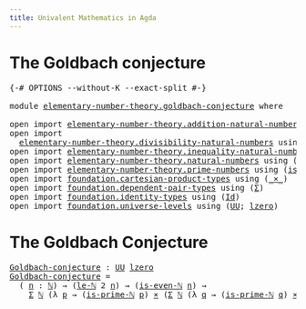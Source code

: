 ```yaml
---
title: Univalent Mathematics in Agda
---
```


# The Goldbach conjecture

<pre class="Agda"><a id="82" class="Symbol">{-#</a> <a id="86" class="Keyword">OPTIONS</a> <a id="94" class="Pragma">--without-K</a> <a id="106" class="Pragma">--exact-split</a> <a id="120" class="Symbol">#-}</a>

<a id="125" class="Keyword">module</a> <a id="132" href="elementary-number-theory.goldbach-conjecture.html" class="Module">elementary-number-theory.goldbach-conjecture</a> <a id="177" class="Keyword">where</a>

<a id="184" class="Keyword">open</a> <a id="189" class="Keyword">import</a> <a id="196" href="elementary-number-theory.addition-natural-numbers.html" class="Module">elementary-number-theory.addition-natural-numbers</a> <a id="246" class="Keyword">using</a> <a id="252" class="Symbol">(</a><a id="253" href="elementary-number-theory.addition-natural-numbers.html#988" class="Function">add-ℕ</a><a id="258" class="Symbol">)</a>
<a id="260" class="Keyword">open</a> <a id="265" class="Keyword">import</a>
  <a id="274" href="elementary-number-theory.divisibility-natural-numbers.html" class="Module">elementary-number-theory.divisibility-natural-numbers</a> <a id="328" class="Keyword">using</a> <a id="334" class="Symbol">(</a><a id="335" href="elementary-number-theory.divisibility-natural-numbers.html#2390" class="Function">is-even-ℕ</a><a id="344" class="Symbol">)</a>
<a id="346" class="Keyword">open</a> <a id="351" class="Keyword">import</a> <a id="358" href="elementary-number-theory.inequality-natural-numbers.html" class="Module">elementary-number-theory.inequality-natural-numbers</a> <a id="410" class="Keyword">using</a> <a id="416" class="Symbol">(</a><a id="417" href="elementary-number-theory.inequality-natural-numbers.html#7781" class="Function">le-ℕ</a><a id="421" class="Symbol">)</a>
<a id="423" class="Keyword">open</a> <a id="428" class="Keyword">import</a> <a id="435" href="elementary-number-theory.natural-numbers.html" class="Module">elementary-number-theory.natural-numbers</a> <a id="476" class="Keyword">using</a> <a id="482" class="Symbol">(</a><a id="483" href="elementary-number-theory.natural-numbers.html#1444" class="Datatype">ℕ</a><a id="484" class="Symbol">)</a>
<a id="486" class="Keyword">open</a> <a id="491" class="Keyword">import</a> <a id="498" href="elementary-number-theory.prime-numbers.html" class="Module">elementary-number-theory.prime-numbers</a> <a id="537" class="Keyword">using</a> <a id="543" class="Symbol">(</a><a id="544" href="elementary-number-theory.prime-numbers.html#1945" class="Function">is-prime-ℕ</a><a id="554" class="Symbol">)</a>
<a id="556" class="Keyword">open</a> <a id="561" class="Keyword">import</a> <a id="568" href="foundation.cartesian-product-types.html" class="Module">foundation.cartesian-product-types</a> <a id="603" class="Keyword">using</a> <a id="609" class="Symbol">(</a><a id="610" href="foundation-core.cartesian-product-types.html#577" class="Function Operator">_×_</a><a id="613" class="Symbol">)</a>
<a id="615" class="Keyword">open</a> <a id="620" class="Keyword">import</a> <a id="627" href="foundation.dependent-pair-types.html" class="Module">foundation.dependent-pair-types</a> <a id="659" class="Keyword">using</a> <a id="665" class="Symbol">(</a><a id="666" href="foundation-core.dependent-pair-types.html#502" class="Record">Σ</a><a id="667" class="Symbol">)</a>
<a id="669" class="Keyword">open</a> <a id="674" class="Keyword">import</a> <a id="681" href="foundation.identity-types.html" class="Module">foundation.identity-types</a> <a id="707" class="Keyword">using</a> <a id="713" class="Symbol">(</a><a id="714" href="foundation-core.identity-types.html#641" class="Datatype">Id</a><a id="716" class="Symbol">)</a>
<a id="718" class="Keyword">open</a> <a id="723" class="Keyword">import</a> <a id="730" href="foundation.universe-levels.html" class="Module">foundation.universe-levels</a> <a id="757" class="Keyword">using</a> <a id="763" class="Symbol">(</a><a id="764" href="foundation-core.universe-levels.html#222" class="Primitive">UU</a><a id="766" class="Symbol">;</a> <a id="768" href="Agda.Primitive.html#764" class="Primitive">lzero</a><a id="773" class="Symbol">)</a>
</pre>
# The Goldbach Conjecture

<pre class="Agda"><a id="Goldbach-conjecture"></a><a id="815" href="elementary-number-theory.goldbach-conjecture.html#815" class="Function">Goldbach-conjecture</a> <a id="835" class="Symbol">:</a> <a id="837" href="foundation-core.universe-levels.html#222" class="Primitive">UU</a> <a id="840" href="Agda.Primitive.html#764" class="Primitive">lzero</a>
<a id="846" href="elementary-number-theory.goldbach-conjecture.html#815" class="Function">Goldbach-conjecture</a> <a id="866" class="Symbol">=</a>
  <a id="870" class="Symbol">(</a> <a id="872" href="elementary-number-theory.goldbach-conjecture.html#872" class="Bound">n</a> <a id="874" class="Symbol">:</a> <a id="876" href="elementary-number-theory.natural-numbers.html#1444" class="Datatype">ℕ</a><a id="877" class="Symbol">)</a> <a id="879" class="Symbol">→</a> <a id="881" class="Symbol">(</a><a id="882" href="elementary-number-theory.inequality-natural-numbers.html#7781" class="Function">le-ℕ</a> <a id="887" class="Number">2</a> <a id="889" href="elementary-number-theory.goldbach-conjecture.html#872" class="Bound">n</a><a id="890" class="Symbol">)</a> <a id="892" class="Symbol">→</a> <a id="894" class="Symbol">(</a><a id="895" href="elementary-number-theory.divisibility-natural-numbers.html#2390" class="Function">is-even-ℕ</a> <a id="905" href="elementary-number-theory.goldbach-conjecture.html#872" class="Bound">n</a><a id="906" class="Symbol">)</a> <a id="908" class="Symbol">→</a>
    <a id="914" href="foundation-core.dependent-pair-types.html#502" class="Record">Σ</a> <a id="916" href="elementary-number-theory.natural-numbers.html#1444" class="Datatype">ℕ</a> <a id="918" class="Symbol">(λ</a> <a id="921" href="elementary-number-theory.goldbach-conjecture.html#921" class="Bound">p</a> <a id="923" class="Symbol">→</a> <a id="925" class="Symbol">(</a><a id="926" href="elementary-number-theory.prime-numbers.html#1945" class="Function">is-prime-ℕ</a> <a id="937" href="elementary-number-theory.goldbach-conjecture.html#921" class="Bound">p</a><a id="938" class="Symbol">)</a> <a id="940" href="foundation-core.cartesian-product-types.html#577" class="Function Operator">×</a> <a id="942" class="Symbol">(</a><a id="943" href="foundation-core.dependent-pair-types.html#502" class="Record">Σ</a> <a id="945" href="elementary-number-theory.natural-numbers.html#1444" class="Datatype">ℕ</a> <a id="947" class="Symbol">(λ</a> <a id="950" href="elementary-number-theory.goldbach-conjecture.html#950" class="Bound">q</a> <a id="952" class="Symbol">→</a> <a id="954" class="Symbol">(</a><a id="955" href="elementary-number-theory.prime-numbers.html#1945" class="Function">is-prime-ℕ</a> <a id="966" href="elementary-number-theory.goldbach-conjecture.html#950" class="Bound">q</a><a id="967" class="Symbol">)</a> <a id="969" href="foundation-core.cartesian-product-types.html#577" class="Function Operator">×</a> <a id="971" href="foundation-core.identity-types.html#641" class="Datatype">Id</a> <a id="974" class="Symbol">(</a><a id="975" href="elementary-number-theory.addition-natural-numbers.html#988" class="Function">add-ℕ</a> <a id="981" href="elementary-number-theory.goldbach-conjecture.html#921" class="Bound">p</a> <a id="983" href="elementary-number-theory.goldbach-conjecture.html#950" class="Bound">q</a><a id="984" class="Symbol">)</a> <a id="986" href="elementary-number-theory.goldbach-conjecture.html#872" class="Bound">n</a><a id="987" class="Symbol">)))</a>
</pre>